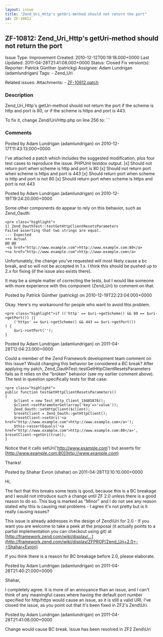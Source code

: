 ```yaml
---
layout: issue
title: "Zend_Uri_Http's getUri-method should not return the port"
id: ZF-10812
---
```


ZF-10812: Zend\_Uri\_Http's getUri-method should not return the port
--------------------------------------------------------------------

 Issue Type: Improvement Created: 2010-12-12T00:19:18.000+0000 Last Updated: 2011-04-28T21:41:08.000+0000 Status: Closed Fix version(s): 
 Reporter:  Patrick Günther (patrickg)  Assignee:  Adam Lundrigan (adamlundrigan)  Tags: - Zend\_Uri
 
 Related issues: 
 Attachments: - [ZF-10812.patch](/issues/secure/attachment/13543/ZF-10812.patch)
 
### Description

Zend\_Uri\_Http's getUri-method should not return the port if the scheme is http and port is 80, or if the scheme is https and port is 443.

To fix it, change Zend/Uri/Http.php on line 256 to: ```

 

 

### Comments

Posted by Adam Lundrigan (adamlundrigan) on 2010-12-17T11:43:13.000+0000

I've attached a patch which includes the suggested modification, plus four test cases to reproduce the issue. PHPUnit testdox output: [x] Should not return port when scheme is http and port is 80 [x] Should not return port when scheme is https and port is 443 [x] Should return port when scheme is http and port is not 80 [x] Should return port when scheme is https and port is not 443

 

 

Posted by Adam Lundrigan (adamlundrigan) on 2010-12-19T19:24:20.000+0000

Some other components do appear to rely on this behavior, such as Zend\_Oauth:

 
    <pre class="highlight">
    1) Zend_OauthTest::testGetHttpClientResetsParameters
    Failed asserting that two strings are equal.
    --- Expected
    +++ Actual
    @@ @@
    -<a href="http://www.example.com">http://www.example.com:80</a>
    +<a href="http://www.example.com">http://www.example.com</a>


Unfortunately, the change you've requested will most likely cause a bc break, and so will not be accepted in 1.x. I think this should be pushed up to 2.x for fixing (if the issue also exists there).

It may be a simple matter of correcting the tests, but I would like someone with more experience with this component (Zend\_Uri) to comment on that.

 

 

Posted by Patrick Günther (patrickg) on 2010-12-19T22:23:04.000+0000

Okay. Here's my workaround for people who want to avoid this problem.

 
    <pre class="highlight">if (('http' == $uri->getScheme() && 80 == $uri->getPort()) ||
        ('https' == $uri->getScheme() && 443 == $uri->getPort())
    ) {
        $uri->setPort('');
    }

 

 

Posted by Adam Lundrigan (adamlundrigan) on 2011-04-28T12:04:23.000+0000

Could a member of the Zend Framework development team comment on this issue? Would changing this behavior be considered a BC break? After applying my patch, Zend\_OauthTest::testGetHttpClientResetsParameters fails as it relies on the "broken" behavior (see my earlier comment above). The test in question specifically tests for that case:

 
    <pre class="highlight">
    public function testGetHttpClientResetsParameters()
    {
        $client = new Test_Http_Client_19485876();
        $client->setParameterGet(array('key'=>'value'));
        Zend_Oauth::setHttpClient($client);
        $resetClient = Zend_Oauth::getHttpClient();
        $resetClient->setUri('<a href="http://www.example.com">http://www.example.com</a>');
        $this->assertEquals('<a href="http://www.example.com">http://www.example.com:80</a>', $resetClient->getUri(true));
    }


Notice that it calls setUri('<http://www.example.com>') but asserts for [http://www.example.com:80](http://www.example.com)

Thanks!

 

 

Posted by Shahar Evron (shahar) on 2011-04-28T13:10:10.000+0000

Hi,

The fact that this breaks some tests is good, because this is a BC breakage and I would not introduce such a change until ZF 2.0 unless there is a good reason to do so. This bug is marked as "Minor" and I do not see any reason stated why this is causing real problems - I agree it's not pretty but is it really causing issues?

This issue is already addresses in the design of Zend\\Uri for 2.0 - If you want you are welcome to take a peek at the proposal (it actually points to a partial implementation you can checkout using git) at [http://framework.zend.com/wiki/display/…](http://framework.zend.com/wiki/display/ZFPROP/Zend_Uri+2.0+-+Shahar+Evron)

If you think there is a reason for BC breakage before 2.0, please elaborate.

 

 

Posted by Adam Lundrigan (adamlundrigan) on 2011-04-28T21:40:21.000+0000

Shahar,

I completely agree. It is more of an annoyance than an issue, and I can't think of any meaningful cases where having the default port number specified for http/https would cause an issue, as it is still a valid URI. I've closed the issue, as you point out that it's been fixed in ZF2's Zend\\Uri.

 

 

Posted by Adam Lundrigan (adamlundrigan) on 2011-04-28T21:41:08.000+0000

Change would cause BC break. Issue has been resolved in ZF2 Zend\\Uri

 

 